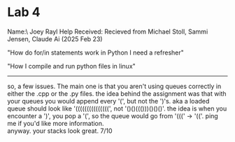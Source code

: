 # Lab 4
Name:\ Joey Rayl
Help Received: Recieved from Michael Stoll, Sammi Jensen, Claude Ai (2025 Feb 23) 

"How do for/in statements work in Python I need a refresher"

"How I compile and run python files in linux"

-------------------------------------
so, a few issues. The main one is that you aren't using queues correctly in either the .cpp or the .py files. the idea behind the assignment was that with your queues you would append every '(', but not the ')'s. aka a loaded queue should look like '(((((((((((((((', not '()()((()))()()()'. the idea is when you encounter a ')', you pop a '(', so the queue would go from '(((' -> '(('. ping me if you'd like more information.\
anyway. your stacks look great. 7/10

